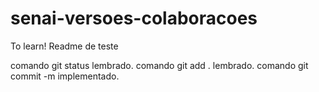 # senai-versoes-colaboracoes
To learn!
Readme de teste

comando git status lembrado.
comando git add . lembrado.
comando git commit -m implementado.